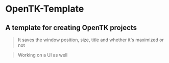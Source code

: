 # OpenTK-Template
## A template for creating OpenTK projects
> It saves the window position, size, title and whether it's maximized or not

> Working on a UI as well
